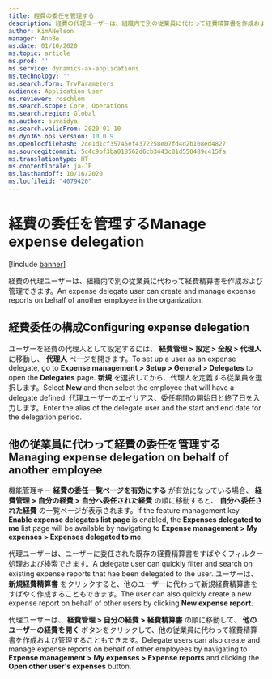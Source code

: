 ```yaml
---
title: 経費の委任を管理する
description: 経費の代理ユーザーは、組織内で別の従業員に代わって経費精算書を作成および管理できます。
author: KimANelson
manager: AnnBe
ms.date: 01/10/2020
ms.topic: article
ms.prod: ''
ms.service: dynamics-ax-applications
ms.technology: ''
ms.search.form: TrvParameters
audience: Application User
ms.reviewer: roschlom
ms.search.scope: Core, Operations
ms.search.region: Global
ms.author: suvaidya
ms.search.validFrom: 2020-01-10
ms.dyn365.ops.version: 10.0.9
ms.openlocfilehash: 2ce1d1cf35745ef4372258e07fd4d2b108ed4827
ms.sourcegitcommit: 5c4c9bf3ba018562d6cb3443c01d550489c415fa
ms.translationtype: HT
ms.contentlocale: ja-JP
ms.lasthandoff: 10/16/2020
ms.locfileid: "4079420"
---
```

# <a name="manage-expense-delegation"></a><span data-ttu-id="eacfa-103">経費の委任を管理する</span><span class="sxs-lookup"><span data-stu-id="eacfa-103">Manage expense delegation</span></span>

[!include [banner](../includes/banner.md)]

<span data-ttu-id="eacfa-104">経費の代理ユーザーは、組織内で別の従業員に代わって経費精算書を作成および管理できます。</span><span class="sxs-lookup"><span data-stu-id="eacfa-104">An expense delegate user can create and manage expense reports on behalf of another employee in the organization.</span></span>

## <a name="configuring-expense-delegation"></a><span data-ttu-id="eacfa-105">経費委任の構成</span><span class="sxs-lookup"><span data-stu-id="eacfa-105">Configuring expense delegation</span></span>

<span data-ttu-id="eacfa-106">ユーザーを経費の代理人として設定するには、 **経費管理 > 設定 > 全般 > 代理人** に移動し、 **代理人** ページを開きます。</span><span class="sxs-lookup"><span data-stu-id="eacfa-106">To set up a user as an expense delegate, go to **Expense management > Setup > General > Delegates** to open the **Delegates** page.</span></span> <span data-ttu-id="eacfa-107">**新規** を選択してから、代理人を定義する従業員を選択します。</span><span class="sxs-lookup"><span data-stu-id="eacfa-107">Select **New** and then select the employee that will have a delegate defined.</span></span> <span data-ttu-id="eacfa-108">代理ユーザーのエイリアス、委任期間の開始日と終了日を入力します。</span><span class="sxs-lookup"><span data-stu-id="eacfa-108">Enter the alias of the delegate user and the start and end date for the delegation period.</span></span>

## <a name="managing-expense-delegation-on-behalf-of-another-employee"></a><span data-ttu-id="eacfa-109">他の従業員に代わって経費の委任を管理する</span><span class="sxs-lookup"><span data-stu-id="eacfa-109">Managing expense delegation on behalf of another employee</span></span>

<span data-ttu-id="eacfa-110">機能管理キー **経費の委任一覧ページを有効にする** が有効になっている場合、 **経費管理 > 自分の経費 > 自分へ委任された経費** の順に移動すると、 **自分へ委任された経費** の一覧ページが表示されます。</span><span class="sxs-lookup"><span data-stu-id="eacfa-110">If the feature management key **Enable expense delegates list page** is enabled, the **Expenses delegated to me** list page will be available by navigating to **Expense management > My expenses > Expenses delegated to me**.</span></span>

<span data-ttu-id="eacfa-111">代理ユーザーは、ユーザーに委任された既存の経費精算書をすばやくフィルター処理および検索できます。</span><span class="sxs-lookup"><span data-stu-id="eacfa-111">A delegate user can quickly filter and search on existing expense reports that hae been delegated to the user.</span></span> <span data-ttu-id="eacfa-112">ユーザーは、 **新規経費精算書** をクリックすると、他のユーザーに代わって新規経費精算書をすばやく作成することもできます。</span><span class="sxs-lookup"><span data-stu-id="eacfa-112">The user can also quickly create a new expense report on behalf of other users by clicking **New expense report**.</span></span>

<span data-ttu-id="eacfa-113">代理ユーザーは、 **経費管理 > 自分の経費 > 経費精算書** の順に移動して、 **他のユーザーの経費を開く** ボタンをクリックして、他の従業員に代わって経費精算書を作成および管理することもできます。</span><span class="sxs-lookup"><span data-stu-id="eacfa-113">Delegate users can also create and manage expense reports on behalf of other employees by navigating to **Expense management > My expenses > Expense reports** and clicking the **Open other user's expenses** button.</span></span>
